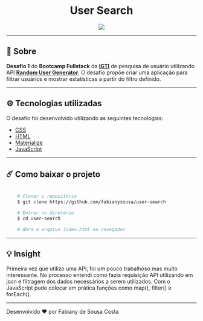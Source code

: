 <h1 align="center">User Search</h1>

<div align="center">
    <img src="https://ik.imagekit.io/fabianysousa/user-search_i7-3KaaOZ.gif">
</div>

---

## 📑 Sobre

**Desafio 1** do **Bootcamp Fullstack** da **[IGTI](https://www.igti.com.br/)** de pesquisa de usuário utilizando API **[Random User Generator](https://randomuser.me/api/?seed=javascript&results=100&nat=BR&noinfo)**. O desafio propõe criar uma aplicação para filtrar usuários e mostrar estatísticas a partir do filtro definido.

---

## ⚙️ Tecnologias utilizadas

O desafio foi desenvolvido utilizando as seguintes tecnologias:

- [CSS](https://devdocs.io/css/)
- [HTML](https://devdocs.io/html/)
- [Materialize](https://materializecss.com/getting-started.html)
- [JavaScript](https://devdocs.io/javascript/)

---

## ☄️ Como baixar o projeto

```bash

    # Clonar o repositório
    $ git clone https://github.com/fabianysousa/user-search

    # Entrar no diretório
    $ cd user-search

    # Abra o arquivo index.html no navegador

```

---

## 💡 Insight

Primeira vez que utilizo uma API, foi um pouco trabalhoso mas muito interessante. No processo entendi como fazia requisição API utilizando em json e filtragem dos dados necessários a serem utilizados. Com o JavaScript pude colocar em prática funções como map(), filter() e forEach().

---

Desenvolvido ❤️ por Fabiany de Sousa Costa
